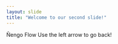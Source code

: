 ```yaml
---
layout: slide
title: "Welcome to our second slide!"
---
```

Ñengo Flow
Use the left arrow to go back!
